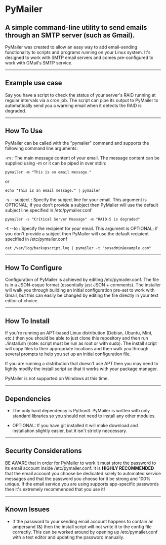 # PyMailer

## A simple command-line utility to send emails through an SMTP server (such as Gmail).
PyMailer was created to allow an easy way to add email-sending functionality to scripts and programs running on your Linux system. It's designed to work with SMTP email servers and comes pre-configured to work with GMail's SMTP service.

---
## Example use case
Say you have a script to check the status of your server's RAID running at regular intervals via a cron job. The script can pipe its output to PyMailer to automatically send you a warning email when it detects the RAID is degraded.

---
## How To Use
PyMailer can be called with the "pymailer" command and supports the following command line arguments:

-m : The main message content of your email. The message content can be supplied using -m or it can be piped in over stdin:

    pymailer -m "This is an email message."
or

    echo "This is an email message." | pymailer

-s --subject : Specify the subject line for your email. This argument is OPTIONAL; if you don't provide a subject then PyMailer will use the default subject line specified in /etc/pymailer.conf

    pymailer -s "Critical Server Message" -m "RAID-5 is degraded"

-t --to : Specify the recipient for your email. This argument is OPTIONAL; if you don't provide a subject then PyMailer will use the default recipient specified in /etc/pymailer.conf

    cat /var/log/backupscript.log | pymailer -t "sysadmin@example.com"

---
## How To Configure
Configuration of PyMailer is achieved by editing /etc/pymailer.conf. The file is in a JSON-esque format (essentially just JSON + comments). The installer will walk you through building an initial configuration pre-set to work with Gmail, but this can easily be changed by editing the file directly in your text editor of choice.

---
## How To Install
If you're running an APT-based Linux distribution (Debian, Ubuntu, Mint, etc.) then you should be able to just clone this repository and then run ./install.sh (note: script must be run as root or with sudo). The install script will copy files to their appropriate locations and then walk you through several prompts to help you set up an initial configuration file. 

If you are running a distribution that doesn't use APT then you may need to lightly modify the install script so that it works with your package manager.

PyMailer is not supported on Windows at this time. 

---
## Dependencies
- The only hard dependency is Python3. PyMailer is written with only standard libraries so you should not need to install any other modules.

- OPTIONAL: If you have git installed it will make download and installation slightly easier, but it isn't strictly neccessary. 

---
## Security Considerations
BE AWARE that in order for PyMailer to work it must store the password to its email account inside /etc/pymailer.conf. It is **HIGHLY RECOMMENDED** that the email account you choose be dedicated solely to automated service messages and that the password you choose for it be strong and 100% unique. If the email service you are using supports app-specific passwords then it's extremely recommended that you use it!

---
## Known Issues
- If the password to your sending email account happens to contain an ampersand (&) then the install script will not write it to the config file correctly. This can be worked around by opening up /etc/pymailer.conf with a text editor and updating the password manually.